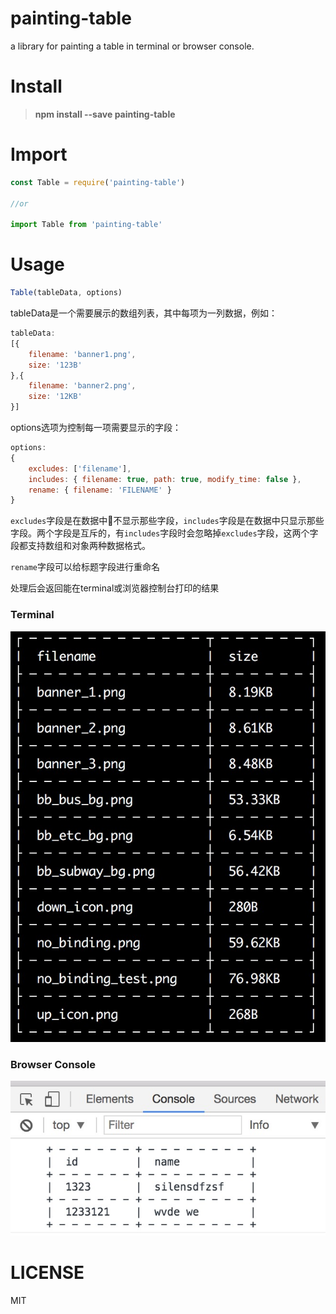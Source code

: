 # painting-table
a library for painting a table in terminal or browser console.


# Install

> **npm install --save painting-table**

# Import

```js
const Table = require('painting-table')

//or

import Table from 'painting-table'
```

# Usage

```js
Table(tableData, options)
```

tableData是一个需要展示的数组列表，其中每项为一列数据，例如：
```js
tableData:
[{
    filename: 'banner1.png',
    size: '123B'
},{
    filename: 'banner2.png',
    size: '12KB'
}]
```

options选项为控制每一项需要显示的字段：
```js
options:
{
    excludes: ['filename'],
    includes: { filename: true, path: true, modify_time: false },
    rename: { filename: 'FILENAME' }
}
```
`excludes`字段是在数据中不显示那些字段，`includes`字段是在数据中只显示那些字段。两个字段是互斥的，有`includes`字段时会忽略掉`excludes`字段，这两个字段都支持数组和对象两种数据格式。

`rename`字段可以给标题字段进行重命名

处理后会返回能在terminal或浏览器控制台打印的结果

### Terminal
![Terminal](./images/terminal_table.jpg)

### Browser Console
![Browser Console](./images/console_table.jpg)

# LICENSE

MIT